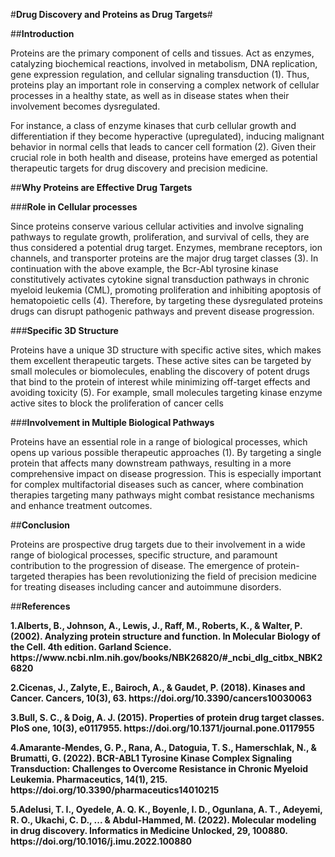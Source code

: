 #**Drug Discovery and Proteins as Drug Targets**#

##**Introduction**

Proteins are the primary component of cells and tissues. Act as enzymes, catalyzing biochemical reactions, involved in metabolism, DNA replication, gene expression regulation, and cellular signaling transduction (1). Thus, proteins play an important role in conserving a complex network of cellular processes in a healthy state, as well as in disease states when their involvement becomes dysregulated.

For instance, a class of enzyme kinases that curb cellular growth and differentiation if they become hyperactive (upregulated), inducing malignant behavior in normal cells that leads to cancer cell formation (2). Given their crucial role in both health and disease, proteins have emerged as potential therapeutic targets for drug discovery and precision medicine.

##**Why Proteins are Effective Drug Targets**

###**Role in Cellular processes**

Since proteins conserve various cellular activities and involve signaling pathways to regulate growth, proliferation, and survival of cells, they are thus considered a potential drug target. Enzymes, membrane receptors, ion channels, and transporter proteins are the major drug target classes (3). In continuation with the above example, the Bcr-Abl tyrosine kinase constitutively activates cytokine signal transduction pathways in chronic myeloid leukemia (CML), promoting proliferation and inhibiting apoptosis of hematopoietic cells (4). Therefore, by targeting these dysregulated proteins drugs can disrupt pathogenic pathways and prevent disease progression.

###**Specific 3D Structure**

Proteins have a unique 3D structure with specific active sites, which makes them excellent therapeutic targets. These active sites can be targeted by small molecules or biomolecules, enabling the discovery of potent drugs that bind to the protein of interest while minimizing off-target effects and avoiding toxicity (5). For example, small molecules targeting kinase enzyme active sites to block the proliferation of cancer cells

###**Involvement in Multiple Biological Pathways**

Proteins have an essential role in a range of biological processes, which opens up various possible therapeutic approaches (1). By targeting a single protein that affects many downstream pathways, resulting in a more comprehensive impact on disease progression. This is especially important for complex multifactorial diseases such as cancer, where combination therapies targeting many pathways might combat resistance mechanisms and enhance treatment outcomes.

##**Conclusion**

Proteins are prospective drug targets due to their involvement in a wide range of biological processes, specific structure, and paramount contribution to the progression of disease. The emergence of protein-targeted therapies has been revolutionizing the field of precision medicine for treating diseases including cancer and autoimmune disorders.

##**References**

**1.Alberts, B., Johnson, A., Lewis, J., Raff, M., Roberts, K., & Walter, P. (2002). Analyzing protein structure and function. In Molecular Biology of the Cell. 4th edition. Garland Science. https\://www\.ncbi.nlm.nih.gov/books/NBK26820/#\_ncbi\_dlg\_citbx\_NBK26820**

**2.Cicenas, J., Zalyte, E., Bairoch, A., & Gaudet, P. (2018). Kinases and Cancer. Cancers, 10(3), 63. https\://doi.org/10.3390/cancers10030063**

**3.Bull, S. C., & Doig, A. J. (2015). Properties of protein drug target classes. PloS one, 10(3), e0117955. https\://doi.org/10.1371/journal.pone.0117955**

**4.Amarante-Mendes, G. P., Rana, A., Datoguia, T. S., Hamerschlak, N., & Brumatti, G. (2022). BCR-ABL1 Tyrosine Kinase Complex Signaling Transduction: Challenges to Overcome Resistance in Chronic Myeloid Leukemia. Pharmaceutics, 14(1), 215. https\://doi.org/10.3390/pharmaceutics14010215**

**5.Adelusi, T. I., Oyedele, A. Q. K., Boyenle, I. D., Ogunlana, A. T., Adeyemi, R. O., Ukachi, C. D., ... & Abdul-Hammed, M. (2022). Molecular modeling in drug discovery. Informatics in Medicine Unlocked, 29, 100880. https\://doi.org/10.1016/j.imu.2022.100880**

